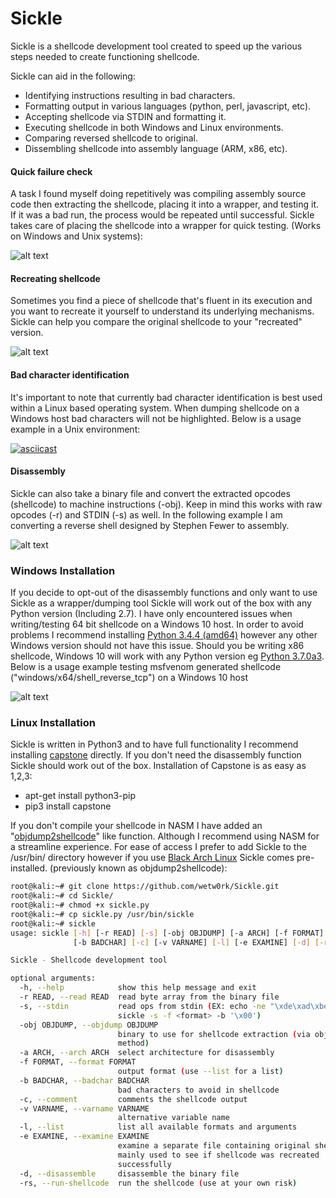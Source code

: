 # Sickle

Sickle is a shellcode development tool created to speed up the various steps needed to create functioning shellcode. 

Sickle can aid in the following:
- Identifying instructions resulting in bad characters.
- Formatting output in various languages (python, perl, javascript, etc).
- Accepting shellcode via STDIN and formatting it.
- Executing shellcode in both Windows and Linux environments.
- Comparing reversed shellcode to original.
- Dissembling shellcode into assembly language (ARM, x86, etc).

#### Quick failure check
A task I found myself doing repetitively was compiling assembly source code then extracting the shellcode, placing it into a wrapper, and testing it. If it was a bad run, the process would be repeated until successful. Sickle takes care of placing the shellcode into a wrapper for quick testing. (Works on Windows and Unix systems):

![alt text](https://raw.githubusercontent.com/wetw0rk/Sickle/master/example-pictures/r.png?style=centerme)

#### Recreating shellcode
Sometimes you find a piece of shellcode that's fluent in its execution and you want to recreate it yourself to understand its underlying mechanisms. Sickle can help you compare the original shellcode to your "recreated" version.

![alt text](https://raw.githubusercontent.com/wetw0rk/Sickle/master/example-pictures/examine.png?style=centerme)

#### Bad character identification
It's important to note that currently bad character identification is best used within a Linux based operating system. When dumping shellcode on a Windows host bad characters will not be highlighted. Below is a usage example in a Unix environment:

[![asciicast](https://asciinema.org/a/7vvVRjZGbY7OlqMsh6dBi7FDU.png)](https://asciinema.org/a/7vvVRjZGbY7OlqMsh6dBi7FDU)

#### Disassembly
Sickle can also take a binary file and convert the extracted opcodes (shellcode) to machine instructions (-obj). Keep in mind this works with raw opcodes (-r) and STDIN (-s) as well. In the following example I am converting a reverse shell designed by Stephen Fewer to assembly.

![alt text](https://raw.githubusercontent.com/wetw0rk/Sickle/master/example-pictures/disassembly.png?style=centerme)

### Windows Installation
If you decide to opt-out of the disassembly functions and only want to use Sickle as a wrapper/dumping tool Sickle will work out of the box with any Python version (Including 2.7). I have only encountered issues when writing/testing 64 bit shellcode on a Windows 10 host. In order to avoid problems I recommend installing [Python 3.4.4  (amd64)](https://www.python.org/ftp/python/3.4.4/python-3.4.4.amd64.msi) however any other Windows version should not have this issue. Should you be writing x86 shellcode, Windows 10 will work with any Python version eg [Python 3.7.0a3](https://www.python.org/ftp/python/3.7.0/python-3.7.0a3.exe). Below is a usage example testing msfvenom generated shellcode ("windows/x64/shell_reverse_tcp") on a Windows 10 host

![alt text](https://raw.githubusercontent.com/wetw0rk/Sickle/master/example-pictures/Win10.png?style=centerme)

### Linux Installation
Sickle is written in Python3 and to have full functionality I recommend installing [capstone](http://www.capstone-engine.org/) directly. If you don't need the disassembly function Sickle should work out of the box. Installation of Capstone is as easy as 1,2,3:
- apt-get install python3-pip
- pip3 install capstone
    
If you don't compile your shellcode in NASM I have added an "[objdump2shellcode](https://github.com/wetw0rk/objdump2shellcode)" like function. Although I recommend using NASM for a streamline experience. For ease of access I prefer to add Sickle to the /usr/bin/ directory however if you use [Black Arch Linux](https://blackarch.org/index.html) Sickle comes pre-installed. (previously known as objdump2shellcode):

```sh
root@kali:~# git clone https://github.com/wetw0rk/Sickle.git
root@kali:~# cd Sickle/
root@kali:~# chmod +x sickle.py
root@kali:~# cp sickle.py /usr/bin/sickle
root@kali:~# sickle 
usage: sickle [-h] [-r READ] [-s] [-obj OBJDUMP] [-a ARCH] [-f FORMAT]
              [-b BADCHAR] [-c] [-v VARNAME] [-l] [-e EXAMINE] [-d] [-rs]

Sickle - Shellcode development tool

optional arguments:
  -h, --help            show this help message and exit
  -r READ, --read READ  read byte array from the binary file
  -s, --stdin           read ops from stdin (EX: echo -ne "\xde\xad\xbe\xef" |
                        sickle -s -f <format> -b '\x00')
  -obj OBJDUMP, --objdump OBJDUMP
                        binary to use for shellcode extraction (via objdump
                        method)
  -a ARCH, --arch ARCH  select architecture for disassembly
  -f FORMAT, --format FORMAT
                        output format (use --list for a list)
  -b BADCHAR, --badchar BADCHAR
                        bad characters to avoid in shellcode
  -c, --comment         comments the shellcode output
  -v VARNAME, --varname VARNAME
                        alternative variable name
  -l, --list            list all available formats and arguments
  -e EXAMINE, --examine EXAMINE
                        examine a separate file containing original shellcode.
                        mainly used to see if shellcode was recreated
                        successfully
  -d, --disassemble     disassemble the binary file
  -rs, --run-shellcode  run the shellcode (use at your own risk)
```


